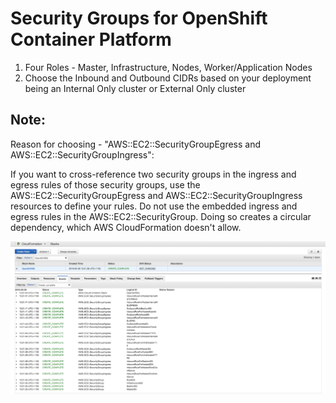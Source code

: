 # Security Groups for OpenShift Container Platform 

1. Four Roles - Master, Infrastructure, Nodes, Worker/Application Nodes
2. Choose the Inbound and Outbound CIDRs based on your deployment being an Internal Only cluster or External Only cluster 

## Note:
Reason for choosing - "AWS::EC2::SecurityGroupEgress and AWS::EC2::SecurityGroupIngress": 

If you want to cross-reference two security groups in the ingress and egress rules of those security groups, use the AWS::EC2::SecurityGroupEgress and AWS::EC2::SecurityGroupIngress resources to define your rules. Do not use the embedded ingress and egress rules in the AWS::EC2::SecurityGroup. Doing so creates a circular dependency, which AWS CloudFormation doesn't allow.

![Alt text](output.png?raw=true "")
